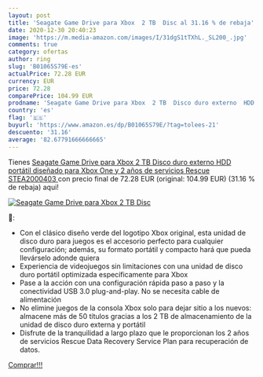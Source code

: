 ```yaml
---
layout: post
title: 'Seagate Game Drive para Xbox  2 TB  Disc al 31.16 % de rebaja'
date: 2020-12-30 20:40:23
image: 'https://m.media-amazon.com/images/I/31dgS1tTXhL._SL200_.jpg'
comments: true
category: ofertas
author: ring
slug: 'B01065S79E-es'
actualPrice: 72.28 EUR
currency: EUR
price: 72.28
comparePrice: 104.99 EUR
prodname: 'Seagate Game Drive para Xbox  2 TB  Disco duro externo  HDD portátil  diseñado para Xbox One  y 2 años de servicios Rescue  STEA2000403 '
country: 'es'
flag: '🇪🇸'
buyurl: 'https://www.amazon.es/dp/B01065S79E/?tag=tolees-21'
descuento: '31.16'
average: '82.67791666666665'
---
```


Tienes [Seagate Game Drive para Xbox  2 TB  Disco duro externo  HDD portátil  diseñado para Xbox One  y 2 años de servicios Rescue  STEA2000403 ](https://www.amazon.es/dp/B01065S79E/?tag=tolees-21) con precio final de  72.28 EUR (original: 104.99 EUR) (31.16 %  de rebaja) aqui!

[![Seagate Game Drive para Xbox  2 TB  Disc](https://m.media-amazon.com/images/I/31dgS1tTXhL._SL200_.jpg)](https://www.amazon.es/dp/B01065S79E/?tag=tolees-21)

🔎:

- Con el clásico diseño verde del logotipo Xbox original, esta unidad de disco duro para juegos es el accesorio perfecto para cualquier configuración; además, su formato portátil y compacto hará que pueda llevárselo adonde quiera
- Experiencia de videojuegos sin limitaciones con una unidad de disco duro portátil optimizada específicamente para Xbox
- Pase a la acción con una configuración rápida paso a paso y la conectividad USB 3.0 plug-and-play. No se necesita cable de alimentación
- No elimine juegos de la consola Xbox solo para dejar sitio a los nuevos: almacene más de 50 títulos gracias a los 2 TB de almacenamiento de la unidad de disco duro externa y portátil
- Disfrute de la tranquilidad a largo plazo que le proporcionan los 2 años de servicios Rescue Data Recovery Service Plan para recuperación de datos.

[Comprar!!!](https://www.amazon.es/dp/B01065S79E/?tag=tolees-21)
